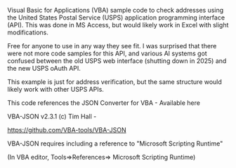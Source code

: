 
Visual Basic for Applications (VBA) sample code to check addresses using the United States Postal Service (USPS) application programming interface (API). This was done in MS Access, but would likely work in Excel with slight modifications.

Free for anyone to use in any way they see fit. I was surprised that there were not more code samples for this API, and various AI systems got confused between the old USPS web interface (shutting down in 2025) and the new USPS oAuth API.

This example is just for address verification, but the same structure would likely work with other USPS APIs. 

This code references the JSON Converter for VBA - Available here

VBA-JSON v2.3.1   (c) Tim Hall - 

https://github.com/VBA-tools/VBA-JSON

VBA-JSON requires including a reference to "Microsoft Scripting Runtime"

(In VBA editor, Tools=>References=> Microsoft Scripting Runtime)
